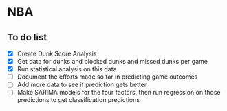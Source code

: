 # NBA

## To do list
- [x] Create Dunk Score Analysis
- [x] Get data for dunks and blocked dunks and missed dunks per game
- [x] Run statistical analysis on this data
- [ ] Document the efforts made so far in predicting game outcomes
- [ ] Add more data to see if prediction gets better
- [ ] Make SARIMA models for the four factors, then run regression on those predictions to get classification predictions
